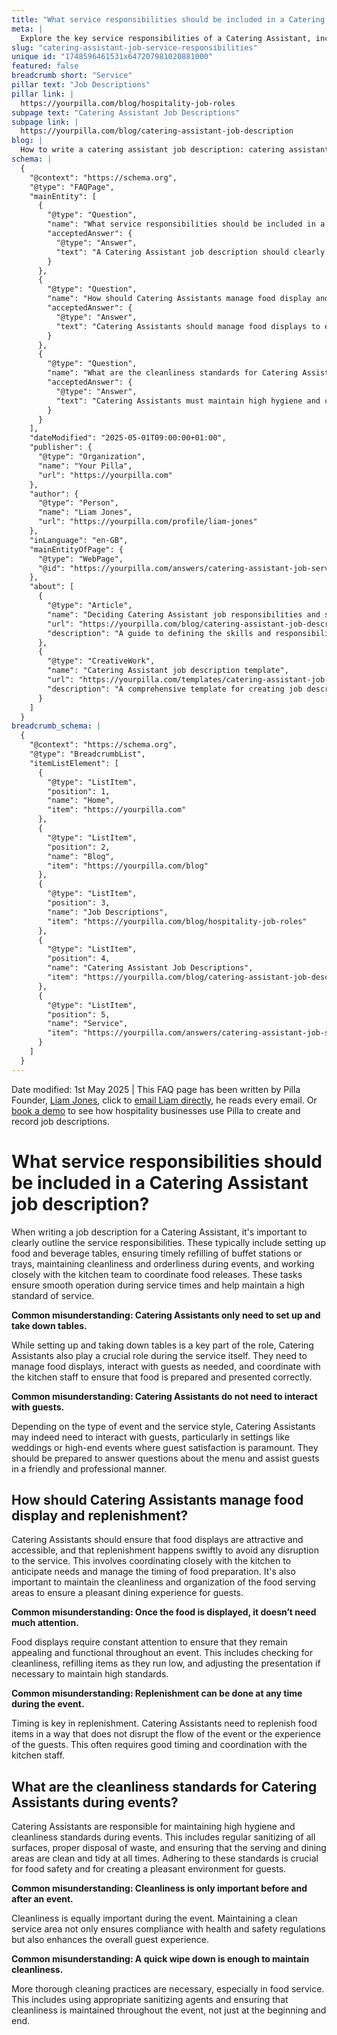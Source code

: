 ```yaml
---
title: "What service responsibilities should be included in a Catering Assistant job description?"
meta: |
  Explore the key service responsibilities of a Catering Assistant, including setting up, managing food displays, guest interaction, and maintaining cleanliness during events.
slug: "catering-assistant-job-service-responsibilities"
unique id: "1748596461531x647207981020881000"
featured: false
breadcrumb short: "Service"
pillar text: "Job Descriptions"
pillar link: |
  https://yourpilla.com/blog/hospitality-job-roles
subpage text: "Catering Assistant Job Descriptions"
subpage link: |
  https://yourpilla.com/blog/catering-assistant-job-description
blog: |
  How to write a catering assistant job description: catering assistant job description template included.
schema: |
  {
    "@context": "https://schema.org",
    "@type": "FAQPage",
    "mainEntity": [
      {
        "@type": "Question",
        "name": "What service responsibilities should be included in a Catering Assistant job description?",
        "acceptedAnswer": {
          "@type": "Answer",
          "text": "A Catering Assistant job description should clearly outline service responsibilities which include setting up food and beverage tables, ensuring timely refilling of buffet stations or trays, maintaining cleanliness and order during events, and working closely with the kitchen team to coordinate food releases. These tasks are crucial for smooth operation during service times and maintaining a high standard of service."
        }
      },
      {
        "@type": "Question",
        "name": "How should Catering Assistants manage food display and replenishment?",
        "acceptedAnswer": {
          "@type": "Answer",
          "text": "Catering Assistants should manage food displays to ensure they are attractive and accessible, and replenish items swiftly to avoid service disruption. Coordination with the kitchen to manage timing of food preparation is essential. Maintaining cleanliness and organization of the food serving areas is also crucial to ensure a pleasant dining experience for guests."
        }
      },
      {
        "@type": "Question",
        "name": "What are the cleanliness standards for Catering Assistants during events?",
        "acceptedAnswer": {
          "@type": "Answer",
          "text": "Catering Assistants must maintain high hygiene and cleanliness standards during events. This includes regular sanitizing of all surfaces, proper disposal of waste, and keeping serving and dining areas clean and tidy at all times. These standards are key for ensuring food safety and creating a pleasant environment for guests."
        }
      }
    ],
    "dateModified": "2025-05-01T09:00:00+01:00",
    "publisher": {
      "@type": "Organization",
      "name": "Your Pilla",
      "url": "https://yourpilla.com"
    },
    "author": {
      "@type": "Person",
      "name": "Liam Jones",
      "url": "https://yourpilla.com/profile/liam-jones"
    },
    "inLanguage": "en-GB",
    "mainEntityOfPage": {
      "@type": "WebPage",
      "@id": "https://yourpilla.com/answers/catering-assistant-job-service-responsibilities"
    },
    "about": [
      {
        "@type": "Article",
        "name": "Deciding Catering Assistant job responsibilities and skills",
        "url": "https://yourpilla.com/blog/catering-assistant-job-description",
        "description": "A guide to defining the skills and responsibilities needed for a Catering Assistant, essential for drafting effective job descriptions and understanding the role's requirements."
      },
      {
        "@type": "CreativeWork",
        "name": "Catering Assistant job description template",
        "url": "https://yourpilla.com/templates/catering-assistant-job-description",
        "description": "A comprehensive template for creating job descriptions for Catering Assistants, detailing required skills and responsibilities to ensure successful recruitment and operations."
      }
    ]
  }
breadcrumb_schema: |
  {
    "@context": "https://schema.org",
    "@type": "BreadcrumbList",
    "itemListElement": [
      {
        "@type": "ListItem",
        "position": 1,
        "name": "Home",
        "item": "https://yourpilla.com"
      },
      {
        "@type": "ListItem",
        "position": 2,
        "name": "Blog",
        "item": "https://yourpilla.com/blog"
      },
      {
        "@type": "ListItem",
        "position": 3,
        "name": "Job Descriptions",
        "item": "https://yourpilla.com/blog/hospitality-job-roles"
      },
      {
        "@type": "ListItem",
        "position": 4,
        "name": "Catering Assistant Job Descriptions",
        "item": "https://yourpilla.com/blog/catering-assistant-job-description"
      },
      {
        "@type": "ListItem",
        "position": 5,
        "name": "Service",
        "item": "https://yourpilla.com/answers/catering-assistant-job-service-responsibilities"
      }
    ]
  }
---
```


Date modified: 1st May 2025 | This FAQ page has been written by Pilla Founder, [Liam Jones](https://yourpilla.com/profile/liam-jones), click to [email Liam directly](https://mailto:liam@yourpilla.com), he reads every email. Or [book a demo](https://calendly.com/pilla/demo) to see how hospitality businesses use Pilla to create and record job descriptions.

# What service responsibilities should be included in a Catering Assistant job description?

When writing a job description for a Catering Assistant, it's important to clearly outline the service responsibilities. These typically include setting up food and beverage tables, ensuring timely refilling of buffet stations or trays, maintaining cleanliness and orderliness during events, and working closely with the kitchen team to coordinate food releases. These tasks ensure smooth operation during service times and help maintain a high standard of service.

**Common misunderstanding: Catering Assistants only need to set up and take down tables.**

While setting up and taking down tables is a key part of the role, Catering Assistants also play a crucial role during the service itself. They need to manage food displays, interact with guests as needed, and coordinate with the kitchen staff to ensure that food is prepared and presented correctly.

**Common misunderstanding: Catering Assistants do not need to interact with guests.**

Depending on the type of event and the service style, Catering Assistants may indeed need to interact with guests, particularly in settings like weddings or high-end events where guest satisfaction is paramount. They should be prepared to answer questions about the menu and assist guests in a friendly and professional manner.

## How should Catering Assistants manage food display and replenishment?

Catering Assistants should ensure that food displays are attractive and accessible, and that replenishment happens swiftly to avoid any disruption to the service. This involves coordinating closely with the kitchen to anticipate needs and manage the timing of food preparation. It's also important to maintain the cleanliness and organization of the food serving areas to ensure a pleasant dining experience for guests.

**Common misunderstanding: Once the food is displayed, it doesn’t need much attention.**

Food displays require constant attention to ensure that they remain appealing and functional throughout an event. This includes checking for cleanliness, refilling items as they run low, and adjusting the presentation if necessary to maintain high standards.

**Common misunderstanding: Replenishment can be done at any time during the event.**

Timing is key in replenishment. Catering Assistants need to replenish food items in a way that does not disrupt the flow of the event or the experience of the guests. This often requires good timing and coordination with the kitchen staff.

## What are the cleanliness standards for Catering Assistants during events?

Catering Assistants are responsible for maintaining high hygiene and cleanliness standards during events. This includes regular sanitizing of all surfaces, proper disposal of waste, and ensuring that the serving and dining areas are clean and tidy at all times. Adhering to these standards is crucial for food safety and for creating a pleasant environment for guests.

**Common misunderstanding: Cleanliness is only important before and after an event.**

Cleanliness is equally important during the event. Maintaining a clean service area not only ensures compliance with health and safety regulations but also enhances the overall guest experience.

**Common misunderstanding: A quick wipe down is enough to maintain cleanliness.**

More thorough cleaning practices are necessary, especially in food service. This includes using appropriate sanitizing agents and ensuring that cleanliness is maintained throughout the event, not just at the beginning and end.